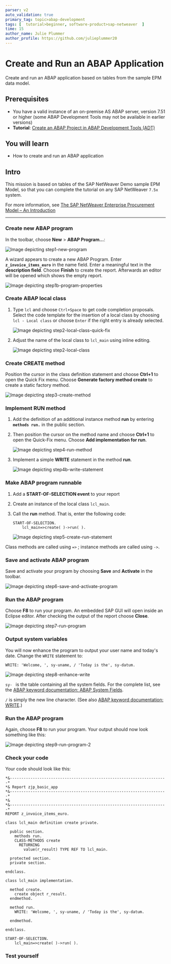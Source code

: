 ```yaml
---
parser: v2
auto_validation: true
primary_tag: topic>abap-development
tags: [  tutorial>beginner, software-product>sap-netweaver  ]
time: 15
author_name: Julie Plummer
author_profile: https://github.com/julieplummer20
---
```


# Create and Run an ABAP Application
<!-- description --> Create and run an ABAP application based on tables from the sample EPM data model.

## Prerequisites  
- You have a valid instance of an on-premise AS ABAP server, version 7.51 or higher (some ABAP Development Tools may not be available in earlier versions)
- **Tutorial**: [Create an ABAP Project in ABAP Development Tools (ADT)](abap-create-project)

## You will learn  
- How to create and run an ABAP application

## Intro
This mission is based on tables of the SAP NetWeaver Demo sample EPM Model, so that you can complete the tutorial on any SAP NetWeaver `7.5x` system.

For more information, see [The SAP NetWeaver Enterprise Procurement Model – An Introduction](https://help.sap.com/viewer/a602ff71a47c441bb3000504ec938fea/7.52.2/en-US/57e9f59831e94311852a2af18ab733b5.html)

---

### Create new ABAP program

In the toolbar, choose **New** > **ABAP Program...**:

![Image depicting step1-new-program](step1-new-program.png)

A wizard appears to create a new ABAP Program. Enter **`z_invoice_items_euro`** in the name field. Enter a meaningful text in the **description field**. Choose **Finish** to create the report.
Afterwards an editor will be opened which shows the empty report.

![Image depicting step1b-program-properties](step1b-program-properties.png)


### Create ABAP local class


1. Type `lcl` and choose `Ctrl+Space` to get code completion proposals. Select the code template for the insertion of a local class by choosing `lcl - Local class` or choose `Enter` if the right entry is already selected.

    ![Image depicting step2-local-class-quick-fix](step2-local-class-quick-fix.png)

2. Adjust the name of the local class to `lcl_main` using inline editing.

    ![Image depicting step2-local-class](step2-local-class.png)


### Create CREATE method

Position the cursor in the class definition statement and choose **Ctrl+1** to open the Quick Fix menu. Choose **Generate factory method create** to create a static factory method.

![Image depicting step3-create-method](step3-create-method.png)


### Implement RUN method

1. Add the definition of an additional instance method **run** by entering **`methods run.`** in the public section.

2. Then position the cursor on the method name and choose **Ctrl+1** to open the Quick-Fix menu. Choose **Add implementation for run**.

    ![Image depicting step4-run-method](step4-run-method.png)

3. Implement a simple **WRITE** statement in the method **run**.

    ![Image depicting step4b-write-statement](step4b-write-statement.png)


### Make ABAP program runnable

1. Add a **START-OF-SELECTION event** to your report

2. Create an instance of the local class `lcl_main`.

3. Call the **run** method.
That is, enter the following code:

    ```ABAP
    START-OF-SELECTION.
        lcl_main=>create( )->run( ).
    ```

    ![Image depicting step5-create-run-statement](step5-create-run-statement.png)

Class methods are called using `=>` ; instance methods are called using `->`.


### Save and activate ABAP program

Save and activate your program by choosing **Save** and **Activate** in the toolbar.

![Image depicting step6-save-and-activate-program](step6-save-and-activate-program.png)


### Run the ABAP program

Choose **F8** to run your program. An embedded SAP GUI will open inside an Eclipse editor. After checking the output of the report choose **Close**.

![Image depicting step7-run-program](step7-run-program.png)


### Output system variables

You will now enhance the program to output your user name and today's date. Change the `WRITE` statement to:

   `WRITE: 'Welcome, ', sy-uname, / 'Today is the', sy-datum.`

![Image depicting step8-enhance-write](step8-enhance-write.png)

`sy- ` is the table containing all the system fields. For the complete list, see the [ABAP keyword documentation: ABAP System Fields](https://help.sap.com/doc/abapdocu_752_index_htm/7.52/en-US/index.htm?file=ABENSYSTEM_FIELDS.htm).

`/` is simply the new line character. (See also [ABAP keyword documentation: WRITE](https://help.sap.com/doc/abapdocu_752_index_htm/7.52/en-US/index.htm?file=abapwrite-.htm).)


### Run the ABAP program

Again, choose **F8** to run your program. Your output should now look something like this:

![Image depicting step9-run-program-2](step9-run-program-2.png)


### Check your code

Your code should look like this:

```ABAP
*&---------------------------------------------------------------------*
*& Report zjp_basic_app
*&---------------------------------------------------------------------*
*&
*&---------------------------------------------------------------------*
REPORT z_invoice_items_euro.

class lcl_main definition create private.

  public section.
    methods run.
    CLASS-METHODS create
      RETURNING
        value(r_result) TYPE REF TO lcl_main.

  protected section.
  private section.

endclass.

class lcl_main implementation.

  method create.
    create object r_result.
  endmethod.

  method run.
    WRITE: 'Welcome, ', sy-uname, / 'Today is the', sy-datum.

  endmethod.

endclass.

START-OF-SELECTION.
    lcl_main=>create( )->run( ).

```


### Test yourself



